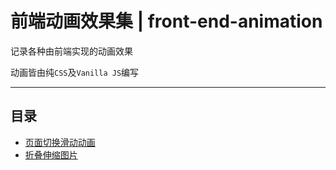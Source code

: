 # 前端动画效果集 | front-end-animation

记录各种由前端实现的动画效果

动画皆由纯`CSS`及`Vanilla JS`编写

******

## 目录

- [页面切换滑动动画](https://bhznjns.github.io/front-end-animations/页面切换滑动动画/)
- [折叠伸缩图片](https://bhznjns.github.io/front-end-animations/折叠伸缩图片/)

